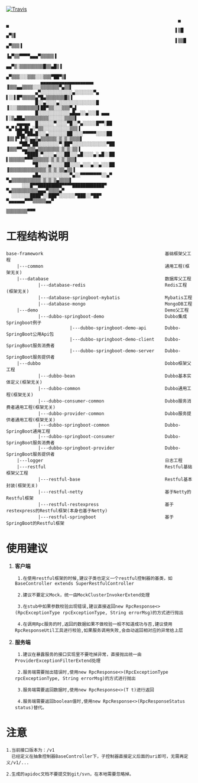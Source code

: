[![Travis](https://img.shields.io/travis/rust-lang/rust.svg)]()


                                                                     ▄              ▄
                                                                    ▌▒█           ▄▀▒▌
                                                                    ▌▒▒█        ▄▀▒▒▒▐
                                                                   ▐▄▀▒▒▀▀▀▀▄▄▄▀▒▒▒▒▒▐
                                                                 ▄▄▀▒░▒▒▒▒▒▒▒▒▒█▒▒▄█▒▐
                                                               ▄▀▒▒▒░░░▒▒▒░░░▒▒▒▀██▀▒▌
                 ▄▄▄▄▄▄▄▄▄▄▄▄▄▄▄▄▄▄▄▄                         ▐▒▒▒▄▄▒▒▒▒░░░▒▒▒▒▒▒▒▀▄▒▒▌
               ▄▀░░░░░░░░░░░░▄░░░░░░░▀▄                       ▌░░▌█▀▒▒▒▒▒▄▀█▄▒▒▒▒▒▒▒█▒▐
               █░░▄░░░░▄░░░░░░░░░░░░░░█                      ▐░░░▒▒▒▒▒▒▒▒▌██▀▒▒░░░▒▒▒▀▄▌
               █░░░░░░░░░░░░▄█▄▄░░▄░░░█ ▄▄▄                  ▌░▒▄██▄▒▒▒▒▒▒▒▒▒░░░░░░▒▒▒▒▌
        ▄▄▄▄▄  █░░░░░░▀░░░░▀█░░▀▄░░░░░█▀▀░██                ▀▄▀▐▄█▄█▌▄░▀▒▒░░░░░░░░░░▒▒▒▐
        ██▄▀██▄█░░░▄░░░░░░░██░░░░▀▀▀▀▀░░░░██                ▐▒▒▐▀▐▀▒░▄▄▒▄▒▒▒▒▒▒░▒░▒░▒▒▒▒▌
         ▀██▄▀██░░░░░░░░▀░██▀░░░░░░░░░░░░░▀██               ▐▒▒▒▀▀▄▄▒▒▒▄▒▒▒▒▒▒▒▒░▒░▒░▒▒▐
           ▀████░▀░░░░▄░░░██░░░▄█░░░░▄░▄█░░██                ▌▒▒▒▒▒▒▀▀▀▒▒▒▒▒▒░▒░▒░▒░▒▒▒▌
              ▀█░░░░▄░░░░░██░░░░▄░░░▄░░▄░░░██                ▐▒▒▒▒▒▒▒▒▒▒▒▒▒▒░▒░▒░▒▒▄▒▒▐
              ▄█▄░░░░░░░░░░░▀▄░░▀▀▀▀▀▀▀▀░░▄▀                  ▀▄▒▒▒▒▒▒▒▒▒▒▒░▒░▒░▒▄▒▒▒▒▌
          ░░░█▀▀█████████▀▀▀▀████████████▀                      ▀▄▒▒▒▒▒▒▒▒▒▒▄▄▄▀▒▒▒▒▄▀
      ░░░░░░░████▀░░███▀░░░░░░▀███░░▀██▀                          ▀▄▄▄▄▄▄▀▀▀▒▒▒▒▒▄▄▀
                                                                      ▒▒▒▒▒▒▒▒▀▀▀





# 工程结构说明

    base-framework                                              基础框架父工程
        |---common                                              通用工程(框架无关)
        |---database                                            数据库父工程
                |---database-redis                              Redis工程(框架无关)
                |---database-springboot-mybatis                 Mybatis工程
                |---database-mongo                              MongoDB工程
        |---demo                                                Demo父工程
                |---dubbo-springboot-demo                       Dubbo集成Springboot例子
                            |---dubbo-springboot-demo-api       Dubbo-SpringBoot公用Api包
                            |---dubbo-springboot-demo-client    Dubbo-SpringBoot服务消费者
                            |---dubbo-springboot-demo-server    Dubbo-SpringBoot服务提供者
        |---dubbo                                               Dobbo框架父工程
                |---dubbo-bean                                  Dubbo基本实体定义(框架无关)
                |---dubbo-common                                Dubbo通用工程(框架无关)
                |---dubbo-consumer-common                       Dubbo服务消费者通用工程(框架无关)
                |---dubbo-provider-common                       Dubbo服务提供者通用工程(框架无关)
                |---dubbo-springboot-common                     Dubbo-SpringBoot通用工程
                |---dubbo-springboot-consumer                   Dubbo-SpringBoot服务消费者
                |---dubbo-springboot-provider                   Dubbo-SpringBoot服务提供者
        |---logger                                              日志工程
        |---restful                                             Restful基础框架父工程
                |---restful-base                                Restful基本封装(框架无关)
                |---restful-netty                               基于Netty的Restful框架
                |---restful-restexpress                         基于restexpress的Restful框架(本身也基于Netty)
                |---restful-springboot                          基于SpringBoot的Restful框架

# 使用建议
    
1. **客户端**


        1.在使用restful框架的时候,建议子类也定义一个restful控制器的基类，如BaseController extends SuperRestfulController
        
        2.建议不要定义Mock，统一由MockClusterInvokerExtend处理
        
        3.在stub中如果参数校验出现错误,建议直接返回new RpcResponse<>(RpcExceptionType rpcExceptionType, String errorMsg)的方式进行抛出
        
        4.在调用Rpc服务的时,返回的数据如果不做校验一般不知道成功与否,建议使用RpcResponseUtil工具进行校验,如果服务调用失败,会自动返回相对应的异常给上层


2. **服务端**    
    
    
        1.建议在暴露服务的接口实现里不要吃掉异常，直接抛出统一由ProviderExceptionFilterExtend处理
        
        2.服务端需要抛出错误时,使用new RpcResponse<>(RpcExceptionType rpcExceptionType, String errorMsg)的方式进行抛出
        
        3.服务端需要返回数据时,使用new RpcResponse<>(T t)进行返回
        
        4.服务端需要返回boolean值时,使用new RpcResponse<>(RpcResponseStatus status)替代。

# 注意
    1.当前接口版本为：/v1
      已经定义在抽象控制器BaseController下，子控制器直接定义后面的uri即可，无需再定义/v1/...
      
    2.生成的apidoc文档不要提交到git/svn，在本地需要忽略掉。
